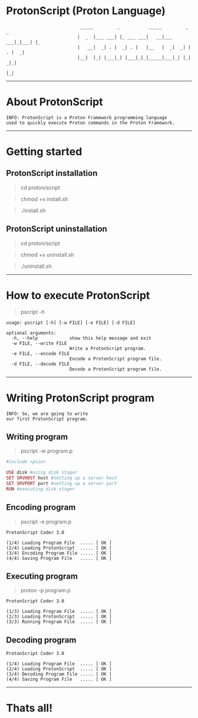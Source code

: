 # ProtonScript (Proton Language)

                                _____         _           _____         _     _   
                               |  _  |___ ___| |_ ___ ___|   __|___ ___|_|___| |_ 
                               |   __|  _| . |  _| . |   |__   |  _|  _| | . |  _|
                               |__|  |_| |___|_| |___|_|_|_____|___|_| |_|  _|_|  
                                                                         |_|  
***

# About ProtonScript

    INFO: ProtonScript is a Proton Framework programming language
    used to quickly execute Proton commands in the Proton Framework.
   
***

# Getting started

## ProtonScript installation

> cd proton/script

> chmod +x install.sh

> ./install.sh

## ProtonScript uninstallation

> cd proton/script

> chmod +x uninstall.sh

> ./uninstall.sh

***

# How to execute ProtonScript

> pscript -h

```
usage: pscript [-h] [-w FILE] [-e FILE] [-d FILE]

optional arguments:
  -h, --help            show this help message and exit
  -w FILE, --write FILE 
                        Write a ProtonScript program.
  -e FILE, --encode FILE
                        Encode a ProtonScript program file.
  -d FILE, --decode FILE 
                        Decode a ProtonScript program file.
```

***

# Writing ProtonScript program

    INFO: So, we are going to write 
    our first ProtonScript program.

## Writing program
    
> pscript -w program.p

```ruby
#include <psio>

USE disk #using disk stager
SET SRVHOST host #setting up a server host
SET SRVPORT port #setting up a server port
RUN #executing disk stager
```

## Encoding program

> pscript -e program.p

```
ProtonScript Coder 3.0

(1/4) Loading Program File  ..... [ OK ]
(2/4) Loading ProtonScript  ..... [ OK ]
(3/4) Encoding Program File ..... [ OK ]
(4/4) Saving Program File   ..... [ OK ]

```

## Executing program

> proton -p program.p

```
ProtonScript Coder 3.0

(1/3) Loading Program File  ..... [ OK ]
(2/3) Loading ProtonScript  ..... [ OK ]
(3/3) Running Program File  ..... [ OK ]

```

## Decoding program

```
ProtonScript Coder 3.0

(1/4) Loading Program File  ..... [ OK ]
(2/4) Loading ProtonScript  ..... [ OK ]
(3/4) Decoding Program File ..... [ OK ]
(4/4) Saving Program File   ..... [ OK ]
```

***
    
# Thats all!
